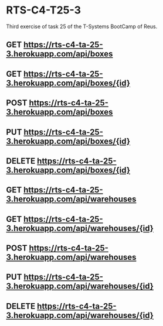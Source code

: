 # RTS-C4-T25-3
Third exercise of task 25 of the T-Systems BootCamp of Reus.

## GET https://rts-c4-ta-25-3.herokuapp.com/api/boxes
## GET https://rts-c4-ta-25-3.herokuapp.com/api/boxes/{id}
## POST https://rts-c4-ta-25-3.herokuapp.com/api/boxes
## PUT https://rts-c4-ta-25-3.herokuapp.com/api/boxes/{id}
## DELETE https://rts-c4-ta-25-3.herokuapp.com/api/boxes/{id}


## GET https://rts-c4-ta-25-3.herokuapp.com/api/warehouses
## GET https://rts-c4-ta-25-3.herokuapp.com/api/warehouses/{id}
## POST https://rts-c4-ta-25-3.herokuapp.com/api/warehouses
## PUT https://rts-c4-ta-25-3.herokuapp.com/api/warehouses/{id}
## DELETE https://rts-c4-ta-25-3.herokuapp.com/api/warehouses/{id}
